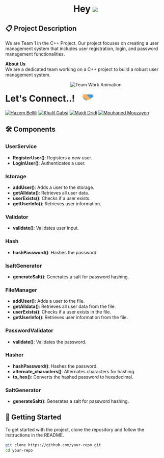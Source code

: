 <h1 align="center"><b>Hey </b><img src="https://media.giphy.com/media/hvRJCLFzcasrR4ia7z/giphy.gif" width="35"></h1>

## 📋 Project Description

We are Team 1 in the C++ Project. Our project focuses on creating a user management system that includes user registration, login, and password management functionalities.

**About Us**  
We are a dedicated team working on a C++ project to build a robust user management system.

<img src="https://camo.githubusercontent.com/6f7b76611449b965092aee7c4bf135e656f4e9416189c0b84020fd9853cd1f93/68747470733a2f2f6d656469612e67697068792e636f6d2f6d656469612f54456e586b637348725034596564436868412f67697068792e676966" width="300px" align="right" alt="Team Work Animation">

# <b> Let's Connect..!</b><img src="https://github.com/0xAbdulKhalid/0xAbdulKhalid/raw/main/assets/mdImages/handshake.gif" width ="80">

[![Hazem Bellili](https://img.shields.io/badge/-Hazem_Bellili-c0392b?style=flat&labelColor=c0392b&logo=gmail&logoColor=white)](mailto:hazem.bellili@supcom.tn?subject=Contact%20from%20GitHub)
[![Khalil Gabsi](https://img.shields.io/badge/-Khalil_Gabsi-c0392b?style=flat&labelColor=c0392b&logo=gmail&logoColor=white)](mailto:khalil.gabsi@supcom.tn?subject=Contact%20from%20GitHub)
[![Majdi Dridi](https://img.shields.io/badge/-Majdi_Dridi-c0392b?style=flat&labelColor=c0392b&logo=gmail&logoColor=white)](mailto:Majdi.dridi@supcom.tn?subject=Contact%20from%20GitHub)
[![Mouhaned Mouzayen](https://img.shields.io/badge/-Mouhaned_Mouzayen-c0392b?style=flat&labelColor=c0392b&logo=gmail&logoColor=white)](mailto:mouhaned.mouzayen@supcom.tn?subject=Contact%20from%20GitHub)

## 🛠️ Components

### UserService
- **RegisterUser()**: Registers a new user.
- **LoginUser()**: Authenticates a user.

### Istorage
- **addUser()**: Adds a user to the storage.
- **getAlldata()**: Retrieves all user data.
- **userExists()**: Checks if a user exists.
- **getUserInfo()**: Retrieves user information.

### Validator
- **validate()**: Validates user input.

### Hash
- **hashPassword()**: Hashes the password.

### IsaltGenerator
- **generateSalt()**: Generates a salt for password hashing.

### FileManager
- **addUser()**: Adds a user to the file.
- **getAlldata()**: Retrieves all user data from the file.
- **userExists()**: Checks if a user exists in the file.
- **getUserInfo()**: Retrieves user information from the file.

### PasswordValidator
- **validate()**: Validates the password.

### Hasher
- **hashPassword()**: Hashes the password.
- **alternate_characters()**: Alternates characters for hashing.
- **to_hex()**: Converts the hashed password to hexadecimal.

### SaltGenerator
- **generateSalt()**: Generates a salt for password hashing.

## 🚀 Getting Started

To get started with the project, clone the repository and follow the instructions in the README.

```bash
git clone https://github.com/your-repo.git
cd your-repo
